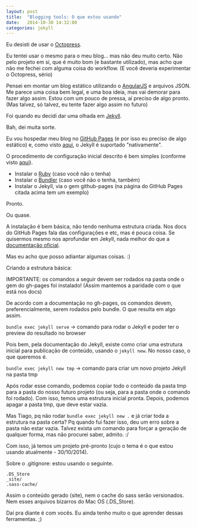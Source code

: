 ```yaml
---
layout: post
title:  "Blogging tools: O que estou usando"
date:   2014-10-30 14:32:00
categories: jekyll
---
```


Eu desisti de usar o [Octopress][octopress].

Eu tentei usar o mesmo para o meu blog... mas não deu muito certo. Não pelo projeto em si, que é muito bom (e bastante utilizado), mas acho que não me fechei com alguma coisa do workflow. (E você deveria experimentar o Octopress, sério)

Pensei em montar um blog estático utilizando o [AngularJS][angularjs] e arquivos JSON. Me parece uma coisa bem legal, e uma boa ideia, mas vai demorar para fazer algo assim. Estou com um pouco de pressa, aí preciso de algo pronto. (Mas talvez, só talvez, eu tente fazer algo assim no futuro)

Foi quando eu decidi dar uma olhada em [Jekyll][jekyll].

Bah, dei muita sorte.

Eu vou hospedar meu blog no [GitHub Pages][github-pages] (e por isso eu preciso de algo estático) e, como visto [aqui][gh-pages-jekyll], o Jekyll é suportado "nativamente".

O procedimento de configuração inicial descrito é bem simples (conforme visto [aqui][gh-pages-jekyll-install]).

 - Instalar o [Ruby][ruby] (caso você não o tenha)
 - Instalar o [Bundler][bundler] (caso você não o tenha, também)
 - Instalar o Jekyll, via o gem github-pages (na página do GitHub Pages citada acima tem um exemplo)

Pronto.

Ou quase.

A instalação é bem básica, não tendo nenhuma estrutura criada. Nos docs do GitHub Pages fala das configurações e etc, mas é pouca coisa. Se quisermos mesmo nos aprofundar em Jekyll, nada melhor do que a [documentação oficial][jekyll-official-docs].

Mas eu acho que posso adiantar algumas coisas. :)

Criando a estrutura básica:

IMPORTANTE: os comandos a seguir devem ser rodados na pasta onde o gem do gh-pages foi instalado! (Assim mantemos a paridade com o que está nos docs)

De acordo com a documentação no gh-pages, os comandos devem, preferencialmente, serem rodados pelo bundle. O que resulta em algo assim.

`bundle exec jekyll serve` -> comando para rodar o Jekyll e poder ter o preview do resultado no browser

Pois bem, pela documentação do Jekyll, existe como criar uma estrutura inicial para publicação de conteúdo, usando o `jekyll new`. No nosso caso, o que queremos é.

`bundle exec jekyll new tmp` -> comando para criar um novo projeto Jekyll na pasta tmp

Após rodar esse comando, podemos copiar todo o conteúdo da pasta tmp para a pasta do nosso futuro projeto (ou seja, para a pasta onde o comando foi rodado). Com isso, temos uma estrutura inicial pronta. Depois, podemos apagar a pasta tmp, que deve estar vazia.

Mas Tiago, pq não rodar `bundle exec jekyll new .` e já criar toda a estrutura na pasta certa? Pq quando fui fazer isso, deu um erro sobre a pasta não estar vazia. Talvez exista um comando para forçar a geração de qualquer forma, mas não procurei saber, admito. :/

Com isso, já temos um projeto pré-pronto (cujo o tema é o que estou usando atualmente - 30/10/2014).

Sobre o .gitignore: estou usando o seguinte.

```
.DS_Store
_site/
.sass-cache/
```

Assim o conteúdo gerado (site), nem o cache do sass serão versionados. Nem esses arquivos bizarros do Mac OS (.DS_Store).

Daí pra diante é com vocês. Eu ainda tenho muito o que aprender dessas ferramentas. ;)


[octopress]: http://octopress.org/
[angularjs]: https://angularjs.org/
[jekyll]: http://jekyllrb.com/
[github-pages]: https://pages.github.com/
[gh-pages-jekyll]: https://help.github.com/articles/using-jekyll-with-pages/
[gh-pages-jekyll-install]: https://help.github.com/articles/using-jekyll-with-pages/#installing-jekyll
[ruby]: https://www.ruby-lang.org/
[bundler]: http://bundler.io/
[jekyll-official-docs]: http://jekyllrb.com/docs/home/
